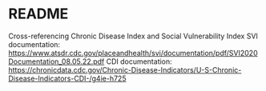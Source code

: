 # README
Cross-referencing Chronic Disease Index and Social Vulnerability Index
SVI documentation: https://www.atsdr.cdc.gov/placeandhealth/svi/documentation/pdf/SVI2020Documentation_08.05.22.pdf
CDI documentation: https://chronicdata.cdc.gov/Chronic-Disease-Indicators/U-S-Chronic-Disease-Indicators-CDI-/g4ie-h725
